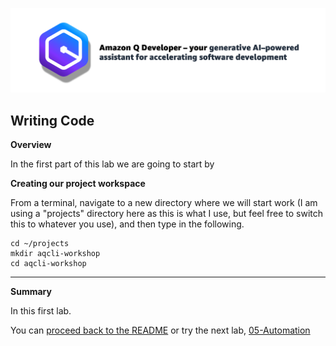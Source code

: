 ![Amazon Q Developer header](/images/q-vscode-header.png)

## Writing Code

**Overview**

In the first part of this lab we are going to start by

**Creating our project workspace**

From a terminal, navigate to a new directory where we will start work (I am using a "projects" directory here as this is what I use, but feel free to switch this to whatever you use), and then type in the following. 

```
cd ~/projects
mkdir aqcli-workshop
cd aqcli-workshop
```

---


**Summary**

In this first lab.

You can [proceed back to the README](/README.md) or try the next lab, [05-Automation](/workshop/05-automation.md)